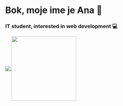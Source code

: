 # Bok, moje ime je Ana 👋
### IT student, interested in web development 💻
<!-- <img  align="center" src="https://github-readme-stats.vercel.app/api/top-langs/?username=CroAnna&langs_count=8&title_color=ffffff&icon_color=bb2acf&text_color=daf7dc&bg_color=0E1818">
<img  align="center" src="https://github-readme-stats.vercel.app/api?username=CroAnna&&show_icons=true&title_color=ffffff&icon_color=bb2acf&text_color=daf7dc&bg_color=0E1818">
 -->
     
<a href="https://github.com/CroAnna/github-readme-stats">
  <img  align="center" src="https://github-readme-stats.vercel.app/api/top-langs/?username=CroAnna&langs_count=4&title_color=ffffff&icon_color=bb2acf&text_color=daf7dc&bg_color=0E1818" />
</a>
<a href="https://github.com/CroAnna/convoychat">
  <img height="205px" align="center" src="https://github-readme-stats.vercel.app/api?username=CroAnna&&show_icons=true&title_color=ffffff&icon_color=bb2acf&text_color=daf7dc&bg_color=0E1818" />
</a>

<!--
**CroAnna/CroAnna** is a ✨ _special_ ✨ repository because its `README.md` (this file) appears on your GitHub profile.

Here are some ideas to get you started:

- 🔭 I’m currently working on ...
- 🌱 I’m currently learning ...
- 👯 I’m looking to collaborate on ...
- 🤔 I’m looking for help with ...
- 💬 Ask me about ...
- 📫 How to reach me: ...
- 😄 Pronouns: ...
- ⚡ Fun fact: ...
-->
